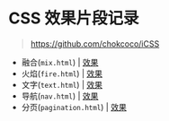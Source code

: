 # CSS 效果片段记录
> https://github.com/chokcoco/iCSS

-  融合(`mix.html`) | [效果](https://codepen.io/moi-xiey/pen/Jzbmqz)
-  火焰(`fire.html`) | [效果](https://codepen.io/moi-xiey/pen/LabMpx)
-  文字(`text.html`) | [效果](https://codepen.io/moi-xiey/pen/OqbryE)
-  导航(`nav.html`) | [效果](https://codepen.io/moi-xiey/pen/gELZeB)
-  分页(`pagination.html`) | [效果](https://codepen.io/moi-xiey/pen/ZPBVwp)
